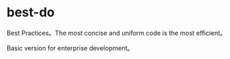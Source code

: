 # best-do
Best Practices。The most concise and uniform code is the most efficient。

Basic version for enterprise development。